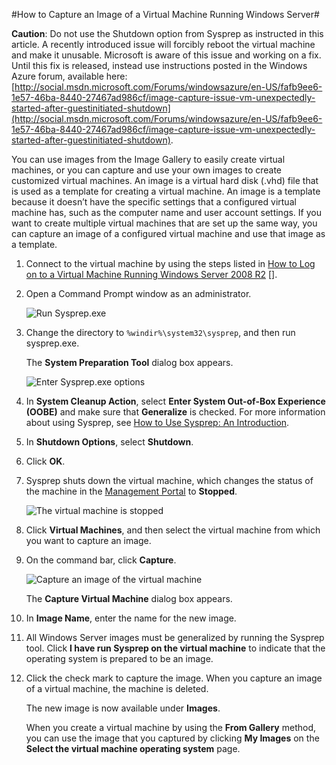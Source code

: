 <properties linkid="manage-windows-howto-capture-an-image" urlDisplayName="Capture an image" pageTitle="Capture an image of a virtual machine running Windows Server" title="Capture an image of a virtual machine running Windows Server" metaKeywords="Azure capture image vm, capturing vm" description="Learn how to capture an image of a Windows Azure virtual machine (VM) running Windows Server 2008 R2. " metaCanonical="" disqusComments="1" umbracoNaviHide="0" writer="kathydav" editor="tysonn" manager="jeffreyg" />


#How to Capture an Image of a Virtual Machine Running Windows Server#

**Caution**: Do not use the Shutdown option from Sysprep as instructed in this article. A recently introduced issue will forcibly reboot the virtual machine and make it unusable. Microsoft is aware of this issue and working on a fix. Until this fix is released, instead use instructions posted in the Windows Azure forum, available here: [http://social.msdn.microsoft.com/Forums/windowsazure/en-US/fafb9ee6-1e57-46ba-8440-27467ad986cf/image-capture-issue-vm-unexpectedly-started-after-guestinitiated-shutdown](http://social.msdn.microsoft.com/Forums/windowsazure/en-US/fafb9ee6-1e57-46ba-8440-27467ad986cf/image-capture-issue-vm-unexpectedly-started-after-guestinitiated-shutdown).

You can use images from the Image Gallery to easily create virtual machines, or you can capture and use your own images to create customized virtual machines. An image is a virtual hard disk (.vhd) file that is used as a template for creating a virtual machine. An image is a template because it doesn’t have the specific settings that a configured virtual machine has, such as the computer name and user account settings. If you want to create multiple virtual machines that are set up the same way, you can capture an image of a configured virtual machine and use that image as a template.


1. Connect to the virtual machine by using the steps listed in [How to Log on to a Virtual Machine Running Windows Server 2008 R2] [].

2.	Open a Command Prompt window as an administrator.

	![Run Sysprep.exe][Run Sysprep.exe]

3.	Change the directory to `%windir%\system32\sysprep`, and then run sysprep.exe.

	The **System Preparation Tool** dialog box appears.

	![Enter Sysprep.exe options][Enter Sysprep.exe options]

4.	In **System Cleanup Action**, select **Enter System Out-of-Box Experience (OOBE)** and make sure that **Generalize** is checked. For more information about using Sysprep, see [How to Use Sysprep: An Introduction][].

5.	In **Shutdown Options**, select **Shutdown**.

6.	Click **OK**.

7.	Sysprep shuts down the virtual machine, which changes the status of the machine in the [Management Portal](http://manage.windowsazure.com) to **Stopped**.

	![The virtual machine is stopped][The virtual machine is stopped]

8.	Click **Virtual Machines**, and then select the virtual machine from which you want to capture an image.

9.	On the command bar, click **Capture**.

	![Capture an image of the virtual machine][Capture an image of the virtual machine]

	The **Capture Virtual Machine** dialog box appears.

10.	In **Image Name**, enter the name for the new image.

11.	All Windows Server images must be generalized by running the Sysprep tool. Click **I have run Sysprep on the virtual machine** to indicate that the operating system is prepared to be an image.

12.	Click the check mark to capture the image. When you capture an image of a virtual machine, the machine is deleted.

	The new image is now available under **Images**.

	When you create a virtual machine by using the **From Gallery** method, you can use the image that you captured by clicking **My Images** on the **Select the virtual machine operating system** page.

	

[How to Log on to a Virtual Machine Running Windows Server 2008 R2]:../log-on-a-windows-VM/
[How to Use Sysprep: An Introduction]:http://technet.microsoft.com/en-us/library/bb457073.aspx
[Run Sysprep.exe]:../media/sysprepcommand.png
[Enter Sysprep.exe options]:../media/sysprepgeneral.png
[The virtual machine is stopped]:../media/sysprepstopped.png
[Capture an image of the virtual machine]:../media/capturevm.png
[Enter the image name]:../media/capture.png
[Image capture successful]:../media/capturesuccess.png
[Use the captured image]:../media/myimagesWindows.png